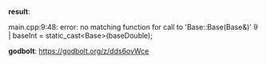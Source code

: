 **result**:
 
main.cpp:9:48: error: no matching function for call to 'Base<int>::Base(Base<double>&)'
    9 |     baseInt = static_cast<Base<int>>(baseDouble);
 
**godbolt**: https://godbolt.org/z/dds6ovWce